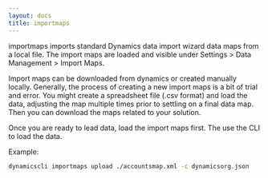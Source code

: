 ```yaml
---
layout: docs
title: importmaps
---
```


importmaps imports standard Dynamics data import wizard data maps from a local file. The import maps are loaded and visible under Settings > Data Management > Import Maps.

Import maps can be downloaded from dynamics or created manually locally. Generally, the process of creating a new import maps is a bit of trial and error. You might create a spreadsheet file (.csv format) and load the data, adjusting the map multiple times prior to settling on a final data map. Then you can download the maps related to your solution. 

Once you are ready to lead data, load the import maps first. The use the CLI to load the data.

Example:
```sh
dynamicscli importmaps upload ./accountsmap.xml -c dynamicsorg.json
```
